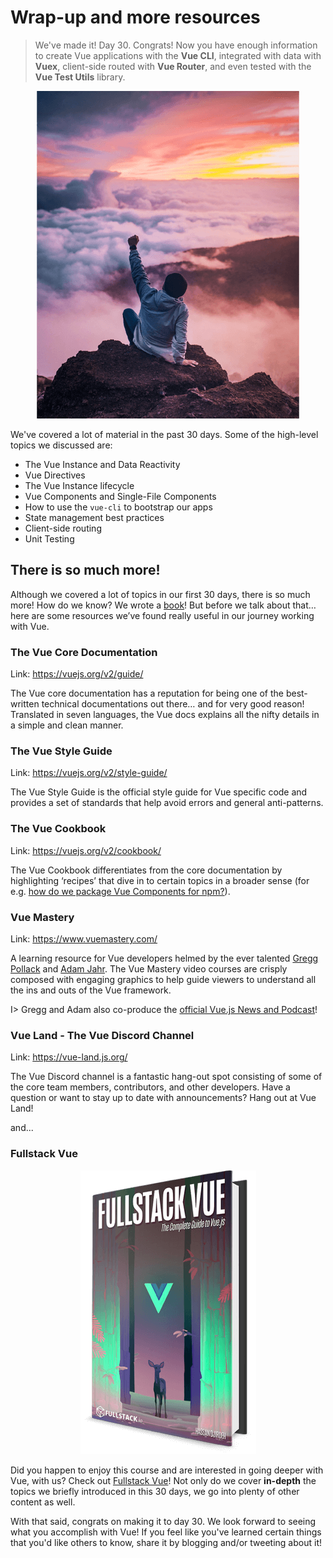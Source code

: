 # Wrap-up and more resources

> We've made it! Day 30. Congrats! Now you have enough information to create Vue applications with the __Vue CLI__, integrated with data with __Vuex__, client-side routed with __Vue Router__, and even tested with the __Vue Test Utils__ library.

<p align="center">
  <img src="./public/assets/carpe-diem.png" />
</p>

We've covered a lot of material in the past 30 days. Some of the high-level topics we discussed are:

- The Vue Instance and Data Reactivity
- Vue Directives
- The Vue Instance lifecycle
- Vue Components and Single-File Components
- How to use the `vue-cli` to bootstrap our apps
- State management best practices
- Client-side routing
- Unit Testing

## There is so much more!

Although we covered a lot of topics in our first 30 days, there is so much more! How do we know? We wrote a [book](https://www.fullstack.io/vue/)! But before we talk about that… here are some resources we’ve found really useful in our journey working with Vue.

### The Vue Core Documentation

Link: https://vuejs.org/v2/guide/

The Vue core documentation has a reputation for being one of the best-written technical documentations out there… and for very good reason! Translated in seven languages, the Vue docs explains all the nifty details in a simple and clean manner.

### The Vue Style Guide

Link: https://vuejs.org/v2/style-guide/

The Vue Style Guide is the official style guide for Vue specific code and provides a set of standards that help avoid errors and general anti-patterns.

### The Vue Cookbook

Link: https://vuejs.org/v2/cookbook/

The Vue Cookbook differentiates from the core documentation by highlighting ‘recipes’ that dive in to certain topics in a broader sense (for e.g. [how do we package Vue Components for npm?](https://vuejs.org/v2/cookbook/packaging-sfc-for-npm.html)).

### Vue Mastery

Link: https://www.vuemastery.com/

A learning resource for Vue developers helmed by the ever talented [Gregg Pollack](https://twitter.com/greggpollack) and [Adam Jahr](https://twitter.com/AdamJahr). The Vue Mastery video courses are crisply composed with engaging graphics to help guide viewers to understand all the ins and outs of the Vue framework.

I> Gregg and Adam also co-produce the [official Vue.js News and Podcast](https://news.vuejs.org/)!

### Vue Land - The Vue Discord Channel

Link: https://vue-land.js.org/

The Vue Discord channel is a fantastic hang-out spot consisting of some of the core team members, contributors, and other developers. Have a question or want to stay up to date with announcements? Hang out at Vue Land!

and...

### Fullstack Vue

<p align="center">
  <img src="./public/assets/fullstack-vue-cover.png" />
</p>

Did you happen to enjoy this course and are interested in going deeper with Vue, with us? Check out [Fullstack Vue](https://www.fullstack.io/vue)! Not only do we cover __in-depth__ the topics we briefly introduced in this 30 days, we go into plenty of other content as well.

With that said, congrats on making it to day 30. We look forward to seeing what you accomplish with Vue! If you feel like you've learned certain things that you'd like others to know, share it by blogging and/or tweeting about it!
